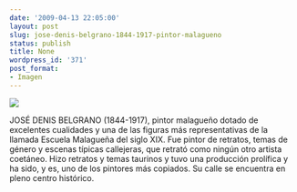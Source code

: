 ```yaml
---
date: '2009-04-13 22:05:00'
layout: post
slug: jose-denis-belgrano-1844-1917-pintor-malagueno
status: publish
title: None
wordpress_id: '371'
post_format:
- Imagen
---
```


![](http://jjdenis.files.wordpress.com/2012/04/fd9udze4sm9524fgzodrxa1fo1_250.jpg)

JOSÉ DENIS BELGRANO (1844-1917), pintor malagueño dotado de excelentes cualidades y una de las figuras más representativas de la llamada Escuela Malagueña del siglo XIX. Fue pintor de retratos, temas de género y escenas típicas callejeras, que retrató como ningún otro artista coetáneo. Hizo retratos y temas taurinos y tuvo una producción prolífica y ha sido, y es, uno de los pintores más copiados. Su calle se encuentra en pleno centro histórico.
